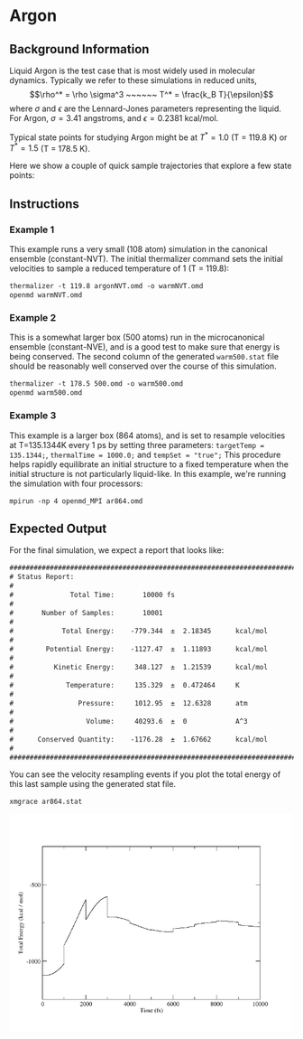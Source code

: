 # Argon

## Background Information

Liquid Argon is the test case that is most widely used in molecular dynamics.  Typically we refer to these simulations in reduced units,
$$\rho^* = \rho \sigma^3  ~~~~~~  T^* = \frac{k_B T}{\epsilon}$$
where $\sigma$ and $\epsilon$ are the Lennard-Jones parameters representing the liquid. For Argon, $\sigma = 3.41$ angstroms, and $\epsilon = 0.2381$ kcal/mol.  

Typical state points for studying Argon might be at $T^* = 1.0$ (T = 119.8 K) or $T^* = 1.5$ (T = 178.5 K).

Here we show a couple of quick sample trajectories that explore a few state points:

## Instructions

### Example 1

This example runs a very small (108 atom) simulation in the canonical ensemble (constant-NVT).  The initial thermalizer command sets the initial velocities to sample a reduced temperature of 1 (T = 119.8):
```
thermalizer -t 119.8 argonNVT.omd -o warmNVT.omd
openmd warmNVT.omd
```

### Example 2

This is a somewhat larger box (500 atoms) run in the microcanonical ensemble (constant-NVE), and is a good test to make sure that energy is being conserved.  The second column of the generated `warm500.stat` file should be reasonably well conserved over the course of this simulation.
```
thermalizer -t 178.5 500.omd -o warm500.omd
openmd warm500.omd
```

### Example 3

This example is a larger box (864 atoms), and is set to resample velocities at T=135.1344K every 1 ps by setting three parameters: `targetTemp = 135.1344;`, `thermalTime = 1000.0;` and `tempSet = "true";`   This procedure helps rapidly equilibrate an initial structure to a fixed temperature when the initial structure is not particularly liquid-like.  In this example, we're running the simulation with four processors:
```
mpirun -np 4 openmd_MPI ar864.omd
```

## Expected Output

For the final simulation, we expect a report that looks like:
```
###############################################################################
# Status Report:                                                              #
#              Total Time:       10000 fs                                     #
#       Number of Samples:       10001                                        #
#            Total Energy:    -779.344  ±  2.18345      kcal/mol              #
#        Potential Energy:    -1127.47  ±  1.11893      kcal/mol              #
#          Kinetic Energy:     348.127  ±  1.21539      kcal/mol              #
#             Temperature:     135.329  ±  0.472464     K                     #
#                Pressure:     1012.95  ±  12.6328      atm                   #
#                  Volume:     40293.6  ±  0            A^3                   #
#      Conserved Quantity:    -1176.28  ±  1.67662      kcal/mol              #
###############################################################################
```
You can see the velocity resampling events if you plot the total energy of this last sample using the generated stat file.
```
xmgrace ar864.stat
```

<img src="../figures/argon.png" alt="image" width="500" height="auto">
